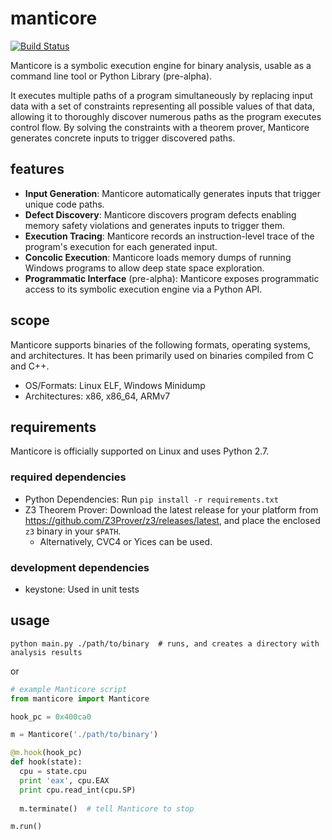 # manticore

[![Build Status](https://travis-ci.com/trailofbits/manticore.svg?token=m4YsYkGcyttTxRXGVHMr&branch=master)](https://travis-ci.com/trailofbits/manticore)

Manticore is a symbolic execution engine for binary analysis, usable as a
command line tool or Python Library (pre-alpha).

It executes multiple paths of a program simultaneously by replacing input data
with a set of constraints representing all possible values of that data,
allowing it to thoroughly discover numerous paths as the program executes
control flow. By solving the constraints with a theorem prover, Manticore
generates concrete inputs to trigger discovered paths.

## features

- **Input Generation**: Manticore automatically generates inputs that trigger
  unique code paths.
- **Defect Discovery**: Manticore discovers program defects enabling memory
  safety violations and generates inputs to trigger them.
- **Execution Tracing**: Manticore records an instruction-level trace of the
  program's execution for each generated input.
- **Concolic Execution**: Manticore loads memory dumps of running Windows
  programs to allow deep state space exploration.
- **Programmatic Interface** (pre-alpha): Manticore exposes programmatic access
  to its symbolic execution engine via a Python API.

## scope

Manticore supports binaries of the following formats, operating systems, and
architectures. It has been primarily used on binaries compiled from C and C++.

- OS/Formats: Linux ELF, Windows Minidump
- Architectures: x86, x86_64, ARMv7

## requirements

Manticore is officially supported on Linux and uses Python 2.7.

### required dependencies

- Python Dependencies: Run `pip install -r requirements.txt`
- Z3 Theorem Prover: Download the latest release for your platform from https://github.com/Z3Prover/z3/releases/latest, and place the enclosed `z3` binary in your `$PATH`.
  - Alternatively, CVC4 or Yices can be used.

### development dependencies

- keystone: Used in unit tests

## usage

```
python main.py ./path/to/binary  # runs, and creates a directory with analysis results
```

or

```python
# example Manticore script
from manticore import Manticore

hook_pc = 0x400ca0

m = Manticore('./path/to/binary')

@m.hook(hook_pc)
def hook(state):
  cpu = state.cpu
  print 'eax', cpu.EAX
  print cpu.read_int(cpu.SP)
  
  m.terminate()  # tell Manticore to stop

m.run()
```
